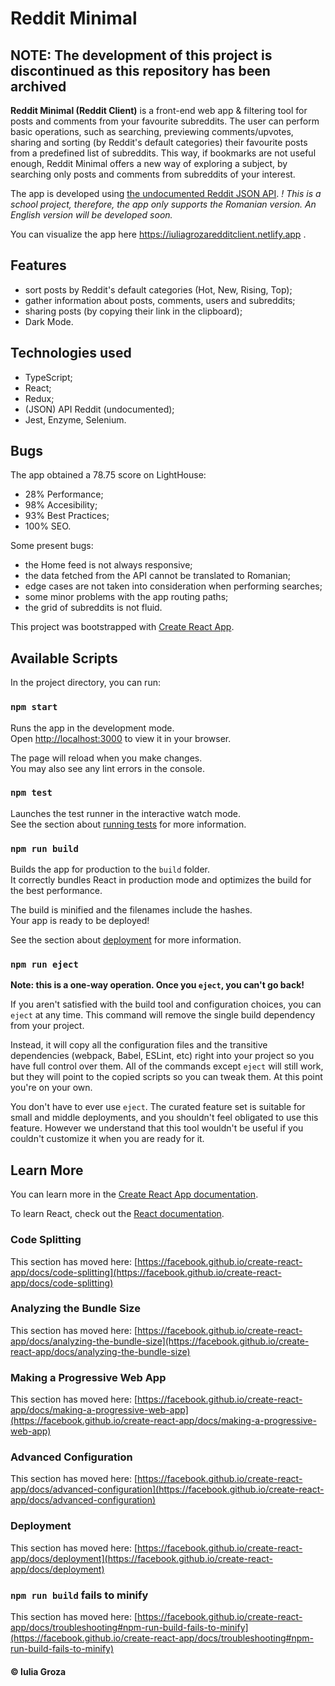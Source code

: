 # Reddit Minimal

## NOTE: The development of this project is discontinued as this repository has been archived

**Reddit Minimal (Reddit Client)** is a front-end web app & filtering tool for posts and comments from your favourite subreddits. The user can perform basic operations, such as searching, previewing comments/upvotes, sharing and sorting (by Reddit's default categories) their favourite posts from a predefined list of subreddits. This way, if bookmarks are not useful enough, Reddit Minimal offers a new way of exploring a subject, by searching only posts and comments from subreddits of your interest. 

The app is developed using [the undocumented Reddit JSON API](https://github.com/reddit-archive/reddit/wiki/JSON). *! This is a school project, therefore, the app only supports the Romanian version. An English version will be developed soon.*

You can visualize the app here https://iuliagrozaredditclient.netlify.app .

## Features
* sort posts by Reddit's default categories (Hot, New, Rising, Top);
* gather information about posts, comments, users and subreddits;
* sharing posts (by copying their link in the clipboard);
* Dark Mode.

## Technologies used
* TypeScript;
* React;
* Redux;
* (JSON) API Reddit (undocumented);
* Jest, Enzyme, Selenium.

## Bugs
The app obtained a 78.75 score on LightHouse:
* 28% Performance;
* 98% Accesibility;
* 93% Best Practices;
* 100% SEO.

Some present bugs:
* the Home feed is not always responsive;
* the data fetched from the API cannot be translated to Romanian;
* edge cases are not taken into consideration when performing searches;
* some minor problems with the app routing paths;
* the grid of subreddits is not fluid.

This project was bootstrapped with [Create React App](https://github.com/facebook/create-react-app).

## Available Scripts

In the project directory, you can run:

### `npm start`

Runs the app in the development mode.\
Open [http://localhost:3000](http://localhost:3000) to view it in your browser.

The page will reload when you make changes.\
You may also see any lint errors in the console.

### `npm test`

Launches the test runner in the interactive watch mode.\
See the section about [running tests](https://facebook.github.io/create-react-app/docs/running-tests) for more information.

### `npm run build`

Builds the app for production to the `build` folder.\
It correctly bundles React in production mode and optimizes the build for the best performance.

The build is minified and the filenames include the hashes.\
Your app is ready to be deployed!

See the section about [deployment](https://facebook.github.io/create-react-app/docs/deployment) for more information.

### `npm run eject`

**Note: this is a one-way operation. Once you `eject`, you can't go back!**

If you aren't satisfied with the build tool and configuration choices, you can `eject` at any time. This command will remove the single build dependency from your project.

Instead, it will copy all the configuration files and the transitive dependencies (webpack, Babel, ESLint, etc) right into your project so you have full control over them. All of the commands except `eject` will still work, but they will point to the copied scripts so you can tweak them. At this point you're on your own.

You don't have to ever use `eject`. The curated feature set is suitable for small and middle deployments, and you shouldn't feel obligated to use this feature. However we understand that this tool wouldn't be useful if you couldn't customize it when you are ready for it.

## Learn More

You can learn more in the [Create React App documentation](https://facebook.github.io/create-react-app/docs/getting-started).

To learn React, check out the [React documentation](https://reactjs.org/).

### Code Splitting

This section has moved here: [https://facebook.github.io/create-react-app/docs/code-splitting](https://facebook.github.io/create-react-app/docs/code-splitting)

### Analyzing the Bundle Size

This section has moved here: [https://facebook.github.io/create-react-app/docs/analyzing-the-bundle-size](https://facebook.github.io/create-react-app/docs/analyzing-the-bundle-size)

### Making a Progressive Web App

This section has moved here: [https://facebook.github.io/create-react-app/docs/making-a-progressive-web-app](https://facebook.github.io/create-react-app/docs/making-a-progressive-web-app)

### Advanced Configuration

This section has moved here: [https://facebook.github.io/create-react-app/docs/advanced-configuration](https://facebook.github.io/create-react-app/docs/advanced-configuration)

### Deployment

This section has moved here: [https://facebook.github.io/create-react-app/docs/deployment](https://facebook.github.io/create-react-app/docs/deployment)

### `npm run build` fails to minify

This section has moved here: [https://facebook.github.io/create-react-app/docs/troubleshooting#npm-run-build-fails-to-minify](https://facebook.github.io/create-react-app/docs/troubleshooting#npm-run-build-fails-to-minify)

#### © Iulia Groza

